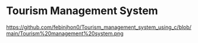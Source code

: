 # Tourism Management System
https://github.com/febinjhon0/Tourism_management_system_using_c/blob/main/Tourism%20management%20system.png
